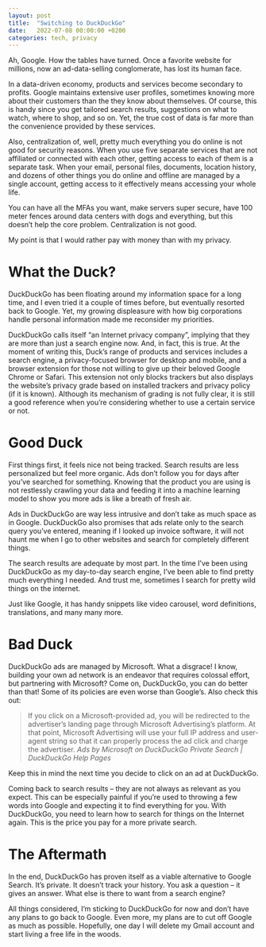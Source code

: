 ```yaml
---
layout: post
title:  "Switching to DuckDuckGo"
date:   2022-07-08 00:00:00 +0200
categories: tech, privacy
---
```


Ah, Google. How the tables have turned. Once a favorite website for millions, now an ad-data-selling conglomerate, has lost its human face.

In a data-driven economy, products and services become secondary to profits. Google maintains extensive user profiles, sometimes knowing more about their customers than the they know about themselves. Of course, this is handy since you get tailored search results, suggestions on what to watch, where to shop, and so on. Yet, the true cost of data is far more than the convenience provided by these services.

Also, centralization of, well, pretty much everything you do online is not good for security reasons. When you use five separate services that are not affiliated or connected with each other, getting access to each of them is a separate task. When your email, personal files, documents, location history, and dozens of other things you do online and offline are managed by a single account, getting access to it effectively means accessing your whole life.

You can have all the MFAs you want, make servers super secure, have 100 meter fences around data centers with dogs and everything, but this doesn’t help the core problem. Centralization is not good.

My point is that I would rather pay with money than with my privacy.

# What the Duck?

DuckDuckGo has been floating around my information space for a long time, and I even tried it a couple of times before, but eventually resorted back to Google. Yet, my growing displeasure with how big corporations handle personal information made me reconsider my priorities.

DuckDuckGo calls itself “an Internet privacy company”, implying that they are more than just a search engine now. And, in fact, this is true. At the moment of writing this, Duck’s range of products and services includes a search engine, a privacy-focused browser for desktop and mobile, and a browser extension for those not willing to give up their beloved Google Chrome or Safari. This extension not only blocks trackers but also displays the website’s privacy grade based on installed trackers and privacy policy (if it is known). Although its mechanism of grading is not fully clear, it is still a good reference when you’re considering whether to use a certain service or not.

# Good Duck

First things first, it feels nice not being tracked. Search results are less personalized but feel more organic. Ads don’t follow you for days after you’ve searched for something. Knowing that the product you are using is not restlessly crawling your data and feeding it into a machine learning model to show you more ads is like a breath of fresh air.

Ads in DuckDuckGo are way less intrusive and don’t take as much space as in Google. DuckDuckGo also promises that ads relate only to the search query you’ve entered, meaning if I looked up invoice software, it will not haunt me when I go to other websites and search for completely different things.

The search results are adequate by most part. In the time I’ve been using DuckDuckGo as my day-to-day search engine, I’ve been able to find pretty much everything I needed. And trust me, sometimes I search for pretty wild things on the internet.

Just like Google, it has handy snippets like video carousel, word definitions, translations, and many many more.

# Bad Duck

DuckDuckGo ads are managed by Microsoft. What a disgrace! I know, building your own ad network is an endeavor that requires colossal effort, but partnering with Microsoft? Come on, DuckDuckGo, you can do better than that! Some of its policies are even worse than Google’s. Also check this out:

> If you click on a Microsoft-provided ad, you will be redirected to the advertiser’s landing page through Microsoft Advertising’s platform. At that point, Microsoft Advertising will use your full IP address and user-agent string so that it can properly process the ad click and charge the advertiser.
> *Ads by Microsoft on DuckDuckGo Private Search | DuckDuckGo Help Pages*

Keep this in mind the next time you decide to click on an ad at DuckDuckGo.

Coming back to search results – they are not always as relevant as you expect. This can be especially painful if you’re used to throwing a few words into Google and expecting it to find everything for you. With DuckDuckGo, you need to learn how to search for things on the Internet again. This is the price you pay for a more private search.

# The Aftermath

In the end, DuckDuckGo has proven itself as a viable alternative to Google Search. It’s private. It doesn’t track your history. You ask a question – it gives an answer. What else is there to want from a search engine?

All things considered, I’m sticking to DuckDuckGo for now and don’t have any plans to go back to Google. Even more, my plans are to cut off Google as much as possible. Hopefully, one day I will delete my Gmail account and start living a free life in the woods.
